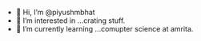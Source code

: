 - 👋 Hi, I’m @piyushmbhat
- 👀 I’m interested in ...crating stuff.
- 🌱 I’m currently learning ...comupter science at amrita.
 

<!---
piyushmbhat/piyushmbhat is a ✨ special ✨ repository because its `README.md` (this file) appears on your GitHub profile.
You can click the Preview link to take a look at your changes.
--->
